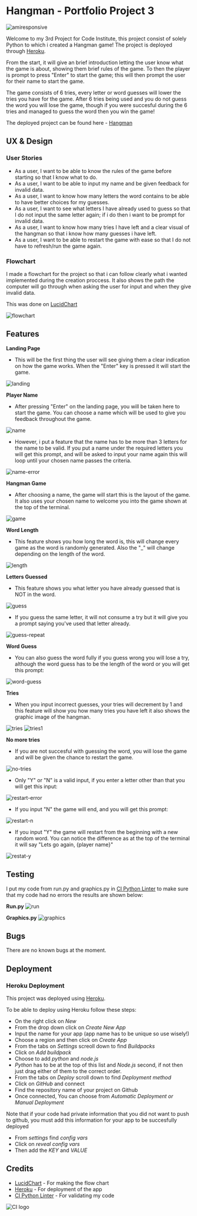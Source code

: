 # __Hangman - Portfolio Project 3__

![amiresponsive](docs/images/amiresponsive.png)

Welcome to my 3rd Project for Code Institute, this project consist of solely Python to which i created a Hangman game! The project is deployed through [Heroku](https://heroku.com/).

From the start, it will give an brief introduction letting the user know what the game is about, showing them brief rules of the game. To then the player is prompt to press "Enter" to start the game; this will then prompt the user for their name to start the game.

The game consists of 6 tries, every letter or word guesses will lower the tries you have for the game. After 6 tries being used and you do not guess the word you will lose the game, though if you were succesful during the 6 tries and managed to guess the word then you win the game!

The deployed project can be found here - [Hangman](https://project-3-hangman-ci.herokuapp.com/)

## __UX & Design__

### __User Stories__
- As a user, I want to be able to know the rules of the game before starting so that I know what to do.
- As a user, I want to be able to input my name and be given feedback for invalid data.
- As a user, I want to know how many letters the word contains to be able to have better choices for my guesses.
- As a user, I want to see what letters I have already used to guess so that I do not input the same letter again; if i do then i want to be prompt for invalid data.
- As a user, I want to know how many tries I have left and a clear visual of the hangman so that i know how many guesses i have left.
- As a user, I want to be able to restart the game with ease so that I do not have to refresh/run the game again.

### __Flowchart__

I made a flowchart for the project so that i can follow clearly what i wanted implemented during the creation proccess. It also shows the path the computer will go through when asking the user for input and when they give invalid data.

This was done on [LucidChart](https://www.lucidchart.com/)

![flowchart](docs/flowchart/flowchart.png)

## __Features__

__Landing Page__
- This will be the first thing the user will see giving them a clear indication on how the game works. When the "Enter" key is pressed it will start the game.

![landing](docs/images/landing.png)

__Player Name__
- After pressing "Enter" on the landing page, you will be taken here to start the game. You can choose a name which will be used to give you feedback throughout the game.

![name](docs/images/name.png)

- However, i put a feature that the name has to be more than 3 letters for the name to be valid. If you put a name under the required letters you will get this prompt, and will be asked to input your name again this will loop until your chosen name passes the criteria.

![name-error](docs/images/name-error.png)

__Hangman Game__
- After choosing a name, the game will start this is the layout of the game. It also uses your chosen name to welcome you into the game shown at the top of the terminal.

![game](docs/images/game.png)

__Word Length__
- This feature shows you how long the word is, this will change every game as the word is randomly generated. Also the "_" will change depending on the length of the word.

![length](docs/images/length.png)

__Letters Guessed__
- This feature shows you what letter you have already guessed that is NOT in the word.

![guess](docs/images/guess.png)

- If you guess the same letter, it will not consume a try but it will give you a prompt saying you've used that letter already.

![guess-repeat](docs/images/guess-repeat.png)

__Word Guess__
- You can also guess the word fully if you guess wrong you will lose a try, although the word guess has to be the length of the word or you will get this prompt:

![word-guess](docs/images/word-guess.png)


__Tries__
- When you input incorrect guesses, your tries will decrement by 1 and this feature will show you how many tries you have left it also shows the graphic image of the hangman.

![tries](docs/images/tries.png) ![tries1](docs/images/tries1.png)

__No more tries__
- If you are not succesful with guessing the word, you will lose the game and will be given the chance to restart the game.

![no-tries](docs/images/no-tries.png)

- Only "Y" or "N" is a valid input, if you enter a letter other than that you will get this input:

![restart-error](docs/images/restart-error.png)

- If you input "N" the game will end, and you will get this prompt:

![restart-n](docs/images/restart-n.png)

- If you input "Y" the game will restart from the beginning with a new random word. You can notice the difference as at the top of the terminal it will say "Lets go again, {player name}"

![restat-y](docs/images/restart-y.png)

## __Testing__
I put my code from run.py and graphics.py in [CI Python Linter](https://pep8ci.herokuapp.com/) to make sure that my code had no errors the results are shown below:

__Run.py__
![run](docs/images/run.png)

__Graphics.py__
![graphics](docs/images/graphics.png)

## __Bugs__
There are no known bugs at the moment.

## __Deployment__

### __Heroku Deployment__
This project was deployed using [Heroku](https://heroku.com/).

To be able to deploy using Heroku follow these steps:
- On the right click on _New_
- From the drop down click on _Create New App_
- Input the name for your app (app name has to be unique so use wisely!)
- Choose a region and then click on _Create App_
- From the tabs on _Settings_ screoll down to find _Buildpacks_
- Click on _Add buildpack_
- Choose to add _python_ and _node.js_
- _Python_ has to be at the top of this list and _Node.js_ second, if not then just drag either of them to the correct order.
- From the tabs on _Deploy_ scroll down to find _Deployment method_
- Click on _GitHub_ and connect
- Find the repository name of your project on Github
- Once connected, You can choose from _Automatic Deployment or Manual Deployment_

Note that if your code had private information that you did not want to push to github, you must add this information for your app to be succesfully deployed

- From _settings_ find _config vars_ 
- Click on _reveal config vars_
- Then add the _KEY_ and _VALUE_


## __Credits__
- [LucidChart](https://www.lucidchart.com/) - For making the flow chart
- [Heroku](https://heroku.com/) - For deployment of the app
- [CI Python Linter](https://pep8ci.herokuapp.com/) - For validating my code

![CI logo](https://codeinstitute.s3.amazonaws.com/fullstack/ci_logo_small.png)

